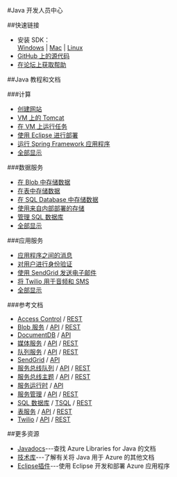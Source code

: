 <properties 
pageTitle="Windows Azure 开发人员中心：JAVA" 
description="" 
services="JAVA" 
documentationCenter="Develop" 
authors="" 
manager="Tiffena" 
editor="Eric Chen" />
<tags ms.service="JAVA"
    ms.date=""
    wacn.date=""
    />

#Java 开发人员中心

##快速链接

- 安装 SDK：<br>
    [Windows](/zh-cn/documentation/articles/java-download-windows/) | [Mac](/zh-cn/documentation/articles/java-download-mac/) | [Linux](/zh-cn/documentation/articles/java-download-linux/)
- [GitHub 上的源代码](https://github.com/WindowsAzure/azure-sdk-for-java)
- [在论坛上获取帮助](/zh-cn/support/forums/)

##Java 教程和文档

###计算
- [创建网站](/zh-cn/documentation/articles/web-sites-java-get-started/)
- [VM 上的 Tomcat](/zh-cn/documentation/articles/virtual-machines-java-run-tomcat-application-server/)
- [在 VM 上运行任务](/zh-cn/documentation/articles/virtual-machines-java-run-compute-intensive-task/)
- [使用 Eclipse 进行部署][使用 Eclipse 进行部署]
- [运行 Spring Framework 应用程序](http://petclinic.cloudapp.net/)
- [全部显示](/zh-cn/develop/java/compute/)

###数据服务</h3>
- [在 Blob 中存储数据](/zh-cn/documentation/articles/storage-java-how-to-use-blob-storage/)
- [在表中存储数据](/zh-cn/documentation/articles/storage-java-how-to-use-table-storage/)
- [在 SQL Database 中存储数据](/zh-cn/documentation/articles/sql-data-java-how-to-use-sql-database/)
- [使用来自内部部署的存储](/zh-cn/documentation/articles/storage-java-use-blob-storage-on-premises-app/)
- [管理 SQL 数据库](/zh-cn/documentation/articles/sql-database-manage-azure-ssms/)
- [全部显示](/zh-cn/develop/java/data/)

###应用服务

- [应用程序之间的消息](/zh-cn/documentation/articles/service-bus-java-how-to-use-queues/)
- [对用户进行身份验证](/zh-cn/documentation/articles/active-directory-java-authenticate-users-access-control-eclipse/)
- [使用 SendGrid 发送电子邮件](/zh-cn/documentation/articles/store-sendgrid-java-how-to-send-email/)
- [将 Twilio 用于音频和 SMS](/zh-cn/documentation/articles/partner-twilio-java-how-to-use-voice-sms/)
- [全部显示](/zh-cn/develop/java/app-services/)
    
###参考文档

- [Access Control](/zh-cn/documentation/articles/active-directory-java-authenticate-users-access-control-eclipse/) / [REST](http://msdn.microsoft.com/zh-cn/library/azure/hh278947)
- [Blob 服务](/zh-cn/documentation/articles/storage-java-how-to-use-blob-storage/) / [API](http://dl.windowsazure.com/storage/javadoc/) / [REST](http://msdn.microsoft.com/zh-cn/library/azure/dd179355)
- [DocumentDB](/zh-cn/documentation/articles/documentdb-java-application/) / [API](http://dl.windowsazure.com/documentdb/javadoc/)
- [媒体服务](/zh-cn/documentation/articles/media-services-java-how-to-use/) / [API](http://dl.windowsazure.com/javadoc/) / [REST](http://msdn.microsoft.com/zh-cn/library/azure/hh973617.aspx)
- [队列服务](/zh-cn/documentation/articles/storage-java-how-to-use-queue-storage/) / [API](http://dl.windowsazure.com/storage/javadoc/) / [REST](http://msdn.microsoft.com/zh-cn/library/azure/dd179355)
- [SendGrid](/zh-cn/documentation/articles/store-sendgrid-java-how-to-send-email/) / [API](http://sendgrid.com/docs/API%20Reference/)
- [服务总线队列](/zh-cn/documentation/articles/service-bus-java-how-to-use-queues/) / [API](http://dl.windowsazure.com/javadoc/) / [REST](http://msdn.microsoft.com/zh-cn/library/azure/hh780717)
- [服务总线主题](/zh-cn/documentation/articles/service-bus-java-how-to-use-topics-subscriptions/) / [API](http://dl.windowsazure.com/javadoc/) / [REST](http://msdn.microsoft.com/zh-cn/library/azure/hh780717)
- [服务运行时](http://msdn.microsoft.com/zh-cn/library/azure/hh690948.aspx) / [API](http://dl.windowsazure.com/javadoc/)
- [服务管理](/zh-cn/documentation/articles/java-create-azure-website-using-java-sdk/) / [API](http://dl.windowsazure.com/javadoc/) / [REST](http://msdn.microsoft.com/zh-cn/library/azure/ee460799)
- [SQL 数据库](/zh-cn/documentation/articles/sql-data-java-how-to-use-sql-database/) /  [TSQL](http://msdn.microsoft.com/zh-cn/library/azure/ee336281) / [REST](http://msdn.microsoft.com/zh-cn/library/azure/gg715283)
- [表服务](/zh-cn/documentation/articles/storage-java-how-to-use-table-storage/) / [API](http://dl.windowsazure.com/storage/javadoc/) / [REST](http://msdn.microsoft.com/zh-cn/library/azure/dd179355)
- [Twilio](/zh-cn/documentation/articles/partner-twilio-java-how-to-use-voice-sms/) / [API](https://github.com/twilio/twilio-java) / [REST](http://www.twilio.com/docs/api/rest)

##更多资源

- [Javadocs](http://dl.windowsazure.com/javadoc/)---查找 Azure Libraries for Java 的文档
- [技术库][技术库]---了解有关将 Java 用于 Azure 的其他文档
- [Eclipse插件](http://msdn.microsoft.com/zh-cn/library/azure/hh694271.aspx)---使用 Eclipse 开发和部署 Azure 应用程序

<!--Anchor--->
[技术库]: http://msdn.microsoft.com/zh-cn/library/azure/hh690943(VS.103).aspx
[使用 Eclipse 进行部署]: http://msdn.microsoft.com/zh-cn/library/azure/hh690944(VS.103).aspx
